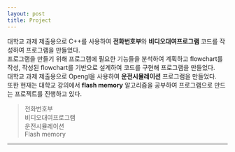 ```yaml
---
layout: post
title: Project
---
```


대학교 과제 제출용으로 C++를 사용하여 <strong>전화번호부</strong>와 <strong>비디오대여프로그램</strong> 코드를 작성하여 프로그램을 만들었다.<br>
프로그램을 만들기 위해 프로그램에 필요한 기능들을 분석하여 계획하고 flowchart를 작성, 작성된 flowchart를 기반으로 설계하여 코드를 구현해 프로그램을 만들었다.<br>
대학교 과제 제출용으로 Opengl을 사용하여 <strong>운전시뮬레이션</strong> 프로그램을 만들었다.<br>
또한 현재는 대학교 강의에서 <strong>flash memory</strong> 알고리즘을 공부하여 프로그램으로 만드는 프로젝트를 진행하고 있다. 

> 전화번호부<br>
> 비디오대여프로그램<br>
> 운전시뮬레이션<br>
> Flash memory

---